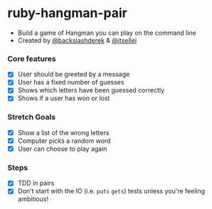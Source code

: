 # ruby-hangman-pair

- Build a game of Hangman you can play on the command line
- Created by [@backslashderek](https://github.com/backslashbaker) & [@itsellej](https://github.com/itsellej)

### Core features ###

- [x] User should be greeted by a message
- [x] User has a fixed number of guesses
- [x] Shows which letters have been guessed correctly
- [x] Shows if a user has won or lost

### Stretch Goals ###

- [x] Show a list of the wrong letters
- [x] Computer picks a random word
- [x] User can choose to play again

### Steps ###

- [x] TDD in pairs
- [x] Don't start with the IO (i.e. `puts` `gets`) tests unless you're feeling ambitious!
